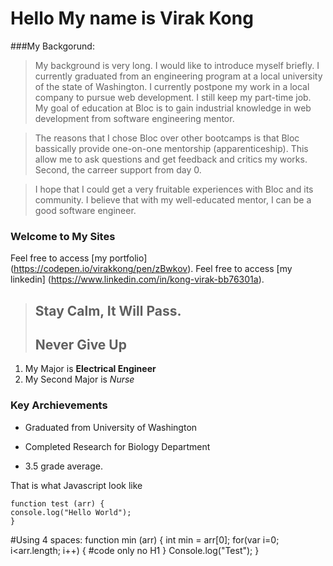 Hello My name is Virak Kong
=======================================

###My Backgorund:

> My background is very long. I would like to introduce myself briefly. I currently graduated from an engineering program at a local university of the state of Washington. I currently postpone my work in a local company to pursue web development. I still keep my part-time job. My goal of education at Bloc is to gain industrial knowledge  in web development from software engineering mentor. 

> The reasons that I chose Bloc over other bootcamps is that Bloc bassically provide one-on-one mentorship (apparenticeship). This allow me to ask questions and get feedback and critics my works. Second, the carreer support from day 0. 

> I hope that  I could get a very fruitable experiences with Bloc and its community. I believe that with my well-educated mentor, I can be a good software engineer. 



### Welcome to My Sites

Feel free to access [my portfolio] (https://codepen.io/virakkong/pen/zBwkov).
Feel free to access [my linkedin] (https://www.linkedin.com/in/kong-virak-bb76301a).

> ## Stay Calm, It Will Pass.
>
> ## Never Give Up

1. My Major is **Electrical Engineer**
2. My Second Major is *Nurse*

### Key Archievements

* Graduated from University of Washington
+ Completed Research for Biology Department
- 3.5 grade average.

That is what Javascript look like 
```
function test (arr) {
console.log("Hello World");
}
```
#Using 4 spaces:
    function min (arr) {
       int min = arr[0];
       for(var i=0; i<arr.length; i++)
        {
         #code only no H1
        }
      Console.log("Test");
    }
